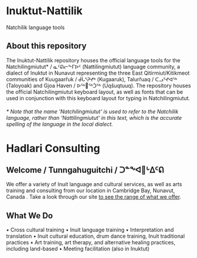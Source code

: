 # Inuktut-Nattilik
Natchilik language tools

## About this repository
The Inuktut-Nattilik repository houses the official language tools for the Natchilingmiutut* / ᓇᑦᕠᓕᖕᒥᐅᑦ (Nattilingmiutut) language community, a dialect of Inuktut in Nunavut representing the three East Qitirmiut/Kitikmeot communities of Kuugaarřuk / ᑰᒑᕐᕈᖪᒃ (Kugaaruk), Talurřuaq / ᑕᓗᕐᖪᐊᖅ (Taloyoak) and Gjoa Haven / ᐅᖅ𑪸ᖅᑑᖅ (Uqšuqtuuq). The repository houses the official Natchilingmiutut keyboard layout, as well as fonts that can be used in conjunction with this keyboard layout for typing in Natchilingmiutut.

###### * Note that the name 'Natchilingmiutut' is used to refer to the Natchilik language, rather than 'Nattilingmiutut' in this text, which is the accurate spelling of the language in the local dialect.



# Hadlari Consulting
## Welcome / Tunngahuguitchi / ᑐᓐᖕᐊ𑪲ᒡᐃᑦᕠ
We offer a variety of Inuit language and cultural services, as well as arts training and consulting from our location in Cambridge Bay, Nunavut, Canada . Take a look through our site [to see the range of what we offer](https://hadlariconsulting.com/). 

## What We Do
• Cross cultural training 
• Inuit language training
• Interpretation and translation
• Inuit cultural education, drum dance training, Inuit traditional practices
• Art training, art therapy, and alternative healing practices, including land-based
• Meeting facilitation (also in Inuktut)


